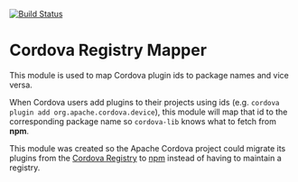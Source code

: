[![Build Status](https://travis-ci.org/stevengill/cordova-registry-mapper.svg?branch=master)](https://travis-ci.org/stevengill/cordova-registry-mapper)

# Cordova Registry Mapper

This module is used to map Cordova plugin ids to package names and vice versa.

When Cordova users add plugins to their projects using ids
(e.g. `cordova plugin add org.apache.cordova.device`),
this module will map that id to the corresponding package name so `cordova-lib` knows what to fetch from **npm**.

This module was created so the Apache Cordova project could migrate its plugins from
the [Cordova Registry](http://registry.cordova.io/)
to [npm](https://registry.npmjs.com/)
instead of having to maintain a registry.
